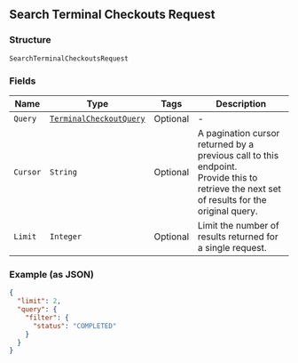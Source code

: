 ## Search Terminal Checkouts Request

### Structure

`SearchTerminalCheckoutsRequest`

### Fields

| Name | Type | Tags | Description |
|  --- | --- | --- | --- |
| `Query` | [`TerminalCheckoutQuery`](/doc/models/terminal-checkout-query.md) | Optional | - |
| `Cursor` | `String` | Optional | A pagination cursor returned by a previous call to this endpoint.<br>Provide this to retrieve the next set of results for the original query. |
| `Limit` | `Integer` | Optional | Limit the number of results returned for a single request. |

### Example (as JSON)

```json
{
  "limit": 2,
  "query": {
    "filter": {
      "status": "COMPLETED"
    }
  }
}
```

